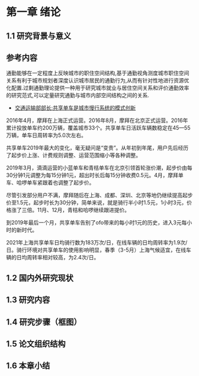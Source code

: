 # 第一章 绪论
## 1.1 研究背景与意义

## 参考内容
通勤能够在一定程度上反映城市的职住空间结构,基于通勤视角测度城市职住空间关系有利于城市规划者深度认识城市居民的通勤行为,从而有针对性地进行资源优化配置.过剩通勤理论提供一种用于研究城市就业与居住空间关系和评价通勤效率的研究范式,可以定量研究通勤与城市内部空间结构之间的关系.

- [交通运输部部长:共享单车是城市慢行系统的模式创新](https://www.gov.cn/xinwen/2017-02/28/content_5171580.htm#1)

2016年4月，摩拜在上海正式运营。2016年8月，摩拜在北京正式运营。2016年累计投放单车约200万辆，覆盖城市33个。共享单车日活跃车辆数稳定在45—55万辆，单车日周转率为5.0次左右。 

共享单车2019年最大的变化，毫无疑问是“变贵”。从年初到年尾，用户先后经历了起步价上涨、计费规则调整、运营范围缩小等各种调整。 

2019年3月，滴滴运营的小蓝单车和青桔单车在北京引领首轮涨价潮，起步价由每30分钟1元调整为每15分钟1元，超出时长后每15分钟收费0.5元。4月，摩拜单车、哈啰单车紧跟着也调整了起步价。

尽管引发部分用户不满，摩拜随后在上海、成都、深圳、北京等地仍继续提高起步价至1.5元，起步时长为30分钟，简单来说，就是骑行半小时1.5元，1小时3元，价格涨了三倍。11月、12月，青桔和哈啰继续跟进提价。 

到2019年最后一个月，共享单车告别了ofo带来的每小时1元的历史，进入3元每小时的新时代。

2021年上海共享单车日均骑行数为183万次/日，在线车辆的日均周转率为1.9次/日。骑行环境对共享单车的使用影响明显，春季（3-5月）上海气候适宜，在线车辆的日均周转率相对较高，为2.4次/日。



## 1.2 国内外研究现状

## 1.3 研究内容

## 1.4 研究步骤（框图）

## 1.5 论文组织结构

## 1.6 本章小结